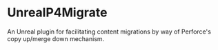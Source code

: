 # UnrealP4Migrate
 An Unreal plugin for facilitating content migrations by way of Perforce's copy up/merge down mechanism.
